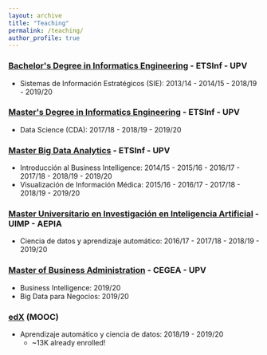 ```yaml
---
layout: archive
title: "Teaching"
permalink: /teaching/
author_profile: true
---
```

<!--
---
layout: archive
title: "Teaching"
permalink: /teaching/
author_profile: true
---

{% include base_path %}

{% for post in site.teaching reversed %}
  {% include archive-single.html %}
{% endfor %}-->



### [Bachelor's Degree in Informatics Engineering](https://www.upv.es/titulaciones/GII/) - ETSInf - UPV


* Sistemas de Información Estratégicos (SIE): 2013/14 - 2014/15 - 2018/19 - 2019/20

### [Master's Degree in Informatics Engineering](http://www.upv.es/titulaciones/MUIINF/indexi.html) - ETSInf - UPV


* Data Science (CDA): 2017/18 - 2018/19 - 2019/20

### [Master Big Data Analytics](https://bigdata.webs.upv.es/) - ETSInf - UPV


* Introducción al Business Intelligence: 2014/15 - 2015/16 - 2016/17 - 2017/18 - 2018/19 - 2019/20
* Visualización de Información Médica: 2015/16 - 2016/17 - 2017/18 - 2018/19 - 2019/20

### [Master Universitario en Investigación en Inteligencia Artificial](http://www.aepia.org/aepia/index.php/masteria)  - UIMP - AEPIA


* Ciencia de datos y aprendizaje automático: 2016/17 - 2017/18 - 2018/19 - 2019/20


### [Master of Business Administration](https://www.cegea.upv.es/formacion/mdpe-mba/) - CEGEA - UPV


* Business Intelligence: 2019/20
* Big Data para Negocios: 2019/20

### [edX](https://www.edx.org/es/course/aprendizaje-automatico-y-ciencia-de-datos) (MOOC)


* Aprendizaje automático y ciencia de datos: 2018/19 - 2019/20
  * ~13K already enrolled!



